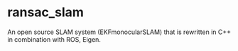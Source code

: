 # ransac_slam
An open source SLAM system (EKFmonocularSLAM) that is rewritten in C++ in combination with ROS, Eigen.
